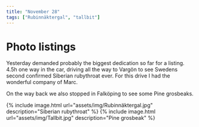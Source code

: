```yaml
---
title: "November 28"
tags: ["Rubinnäktergal", "tallbit"]
---
```

# Photo listings
Yesterday demanded probably the biggest dedication so far for a listing. 4.5h
one way in the car, driving all the way to Vargön to see Swedens second confirmed
Siberian rubythroat ever. For this drive I had the wonderful company of Marc.

On the way back we also stopped in Falköping to see some Pine grosbeaks.

{% include image.html url="assets/img/Rubinnäktergal.jpg" description="Siberian rubythroat" %}
{% include image.html url="assets/img/Tallbit.jpg" description="Pine grosbeak" %}
